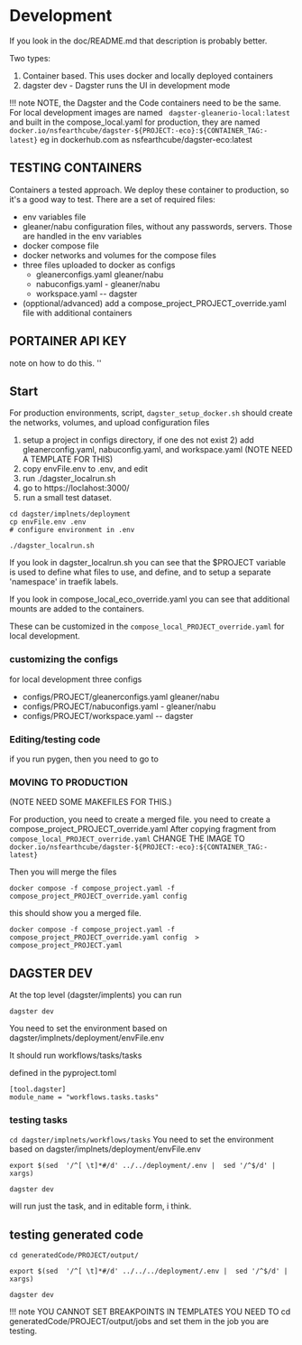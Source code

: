 # Development

If you look in the doc/README.md that description is probably better.


Two types:

1) Container based. This uses docker and locally deployed containers
2) dagster dev   - Dagster runs the UI in development mode

!!!  note 
    NOTE, the Dagster and the Code containers need to be the same.
    For local development images are named ` dagster-gleanerio-local:latest`
    and built in the compose_local.yaml
    for production, they are named `docker.io/nsfearthcube/dagster-${PROJECT:-eco}:${CONTAINER_TAG:-latest}`
    eg in dockerhub.com as nsfearthcube/dagster-eco:latest


## TESTING CONTAINERS

Containers a tested approach. We deploy these container
to production, so it's a good way to test.
There are a set of required files:

* env variables file
* gleaner/nabu configuration files, without any passwords, servers. Those are handled in the env variables
* docker compose file
* docker networks and volumes for the compose files
*  three files uploaded to docker as configs
    * gleanerconfigs.yaml gleaner/nabu
    * nabuconfigs.yaml - gleaner/nabu
    * workspace.yaml -- dagster
* (opptional/advanced) add a compose_project_PROJECT_override.yaml file with additional containers

## PORTAINER API KEY

note on how to do this.
''


## Start
For production environments, script, `dagster_setup_docker.sh`  should create the networks, volumes, and 
upload configuration files

1) setup a project in configs directory, if one des not exist
    2)   add gleanerconfig.yaml, nabuconfig.yaml, and workspace.yaml (NOTE NEED A TEMPLATE FOR THIS)
1) copy envFile.env to .env, and edit
2) run  ./dagster_localrun.sh
4) go to https://loclahost:3000/
5) run a small test dataset.

```
cd dagster/implnets/deployment
cp envFile.env .env
# configure environment in .env 

./dagster_localrun.sh

```

If you look in dagster_localrun.sh you can see that the 
$PROJECT variable is used to define what files to use, and define, and to setup a separate 'namespace' in traefik labels.

If you look in compose_local_eco_override.yaml you can see that
additional mounts are added to the containers.

These can be customized in the  `compose_local_PROJECT_override.yaml` for local development.

### customizing the configs
for local development three configs

* configs/PROJECT/gleanerconfigs.yaml gleaner/nabu
* configs/PROJECT/nabuconfigs.yaml - gleaner/nabu
* configs/PROJECT/workspace.yaml -- dagster

### Editing/testing code

if you run pygen, then you need to go to 

### MOVING TO PRODUCTION

(NOTE NEED SOME MAKEFILES FOR THIS.)

For production, you need to create a merged file.
you need to create a compose_project_PROJECT_override.yaml
After copying fragment from `compose_local_PROJECT_override.yaml`
CHANGE THE IMAGE TO `docker.io/nsfearthcube/dagster-${PROJECT:-eco}:${CONTAINER_TAG:-latest}`

Then you will merge the files

`docker compose -f compose_project.yaml -f compose_project_PROJECT_override.yaml config `

this should show you  a merged file.

`docker compose -f compose_project.yaml -f compose_project_PROJECT_override.yaml config  > compose_project_PROJECT.yaml `

## DAGSTER DEV


At the top level (dagster/implents) you can run 

`dagster dev`

You need to set the environment based on dagster/implnets/deployment/envFile.env

It should run workflows/tasks/tasks

defined in the pyproject.toml

```
[tool.dagster]
module_name = "workflows.tasks.tasks"
```

### testing tasks

`cd dagster/implnets/workflows/tasks`
You need to set the environment based on dagster/implnets/deployment/envFile.env

`export $(sed  '/^[ \t]*#/d' ../../deployment/.env |  sed '/^$/d' | xargs)`

`dagster dev`

will run just the task, and in editable form, i think.

## testing generated code

`cd generatedCode/PROJECT/output/`

`export $(sed  '/^[ \t]*#/d' ../../../deployment/.env |  sed '/^$/d' | xargs)`

`dagster dev`

!!! note
    YOU CANNOT SET BREAKPOINTS IN TEMPLATES
    YOU NEED TO cd generatedCode/PROJECT/output/jobs and set them in the job you are testing.
